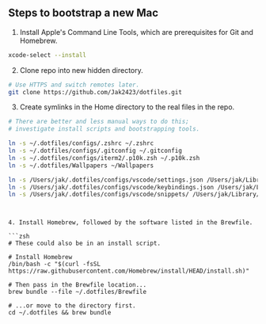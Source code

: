 ## Steps to bootstrap a new Mac

1. Install Apple's Command Line Tools, which are prerequisites for Git and Homebrew.

```zsh
xcode-select --install
```

2. Clone repo into new hidden directory.

```zsh
# Use HTTPS and switch remotes later.
git clone https://github.com/Jak2423/dotfiles.git
```

3. Create symlinks in the Home directory to the real files in the repo.

```zsh
# There are better and less manual ways to do this;
# investigate install scripts and bootstrapping tools.

ln -s ~/.dotfiles/configs/.zshrc ~/.zshrc
ln -s ~/.dotfiles/configs/.gitconfig ~/.gitconfig
ln -s ~/.dotfiles/configs/iterm2/.p10k.zsh ~/.p10k.zsh
ln -s ~/.dotfiles/Wallpapers ~/Wallpapers

ln -s /Users/jak/.dotfiles/configs/vscode/settings.json /Users/jak/Library/Application\ Support/Code/User/settings.json
ln -s /Users/jak/.dotfiles/configs/vscode/keybindings.json /Users/jak/Library/Application\ Support/Code/User/keybindings.json
ln -s /Users/jak/.dotfiles/configs/vscode/snippets/ /Users/jak/Library/Application\ Support/Code/User
```

````


4. Install Homebrew, followed by the software listed in the Brewfile.

```zsh
# These could also be in an install script.

# Install Homebrew
/bin/bash -c "$(curl -fsSL https://raw.githubusercontent.com/Homebrew/install/HEAD/install.sh)"

# Then pass in the Brewfile location...
brew bundle --file ~/.dotfiles/Brewfile

# ...or move to the directory first.
cd ~/.dotfiles && brew bundle
````
